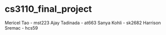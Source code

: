 # cs3110_final_project
Mericel Tao - mst223
Ajay Tadinada - at663
Sanya Kohli - sk2682
Harrison Sremac - hcs59